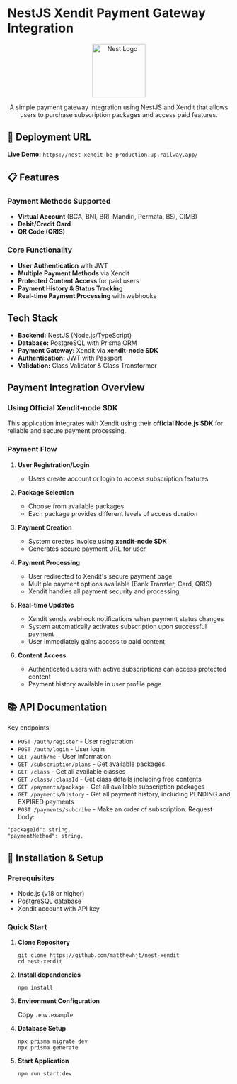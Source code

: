 # NestJS Xendit Payment Gateway Integration

<p align="center">
  <a href="http://nestjs.com/" target="blank"><img src="https://nestjs.com/img/logo-small.svg" width="120" alt="Nest Logo" /></a>
</p>

<p align="center">A simple payment gateway integration using NestJS and Xendit that allows users to purchase subscription packages and access paid features.</p>

## 🚀 Deployment URL

**Live Demo:** `https://nest-xendit-be-production.up.railway.app/`

## 📋 Features

### Payment Methods Supported

- **Virtual Account** (BCA, BNI, BRI, Mandiri, Permata, BSI, CIMB)
- **Debit/Credit Card**
- **QR Code (QRIS)**

### Core Functionality

- **User Authentication** with JWT
- **Multiple Payment Methods** via Xendit
- **Protected Content Access** for paid users
- **Payment History & Status Tracking**
- **Real-time Payment Processing** with webhooks

## Tech Stack

- **Backend:** NestJS (Node.js/TypeScript)
- **Database:** PostgreSQL with Prisma ORM
- **Payment Gateway:** Xendit via **xendit-node SDK**
- **Authentication:** JWT with Passport
- **Validation:** Class Validator & Class Transformer

## Payment Integration Overview

### Using Official Xendit-node SDK

This application integrates with Xendit using their **official Node.js SDK** for reliable and secure payment processing.

### Payment Flow

1. **User Registration/Login**
   - Users create account or login to access subscription features

2. **Package Selection**
   - Choose from available packages
   - Each package provides different levels of access duration

3. **Payment Creation**
   - System creates invoice using **xendit-node SDK**
   - Generates secure payment URL for user

4. **Payment Processing**
   - User redirected to Xendit's secure payment page
   - Multiple payment options available (Bank Transfer, Card, QRIS)
   - Xendit handles all payment security and processing

5. **Real-time Updates**
   - Xendit sends webhook notifications when payment status changes
   - System automatically activates subscription upon successful payment
   - User immediately gains access to paid content

6. **Content Access**
   - Authenticated users with active subscriptions can access protected content
   - Payment history available in user profile page

## 📚 API Documentation

Key endpoints:

- `POST /auth/register` - User registration
- `POST /auth/login` - User login
- `GET /auth/me` - User information
- `GET /subscription/plans` - Get available packages
- `GET /class` - Get all available classes
- `GET /class/:classId` - Get class details including free contents
- `GET /payments/package` - Get all available subscription packages
- `GET /payments/history` - Get all payment history, including PENDING and EXPIRED payments
- `POST /payments/subcribe` - Make an order of subscription. Request body:

```
"packageId": string,
"paymentMethod": string,
```

## 🚀 Installation & Setup

### Prerequisites

- Node.js (v18 or higher)
- PostgreSQL database
- Xendit account with API key

### Quick Start

1. **Clone Repository**

   ```
   git clone https://github.com/matthewhjt/nest-xendit
   cd nest-xendit
   ```

2. **Install dependencies**

   `npm install`

3. **Environment Configuration**

   Copy `.env.example`

4. **Database Setup**

   ```
   npx prisma migrate dev
   npx prisma generate
   ```

5. **Start Application**

   ```
   npm run start:dev
   ```

